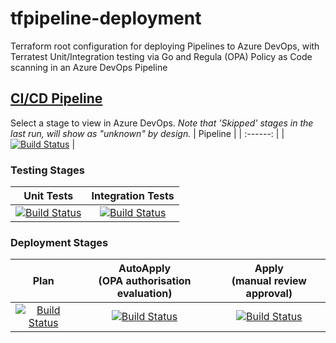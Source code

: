 # tfpipeline-deployment
Terraform root configuration for deploying Pipelines to Azure DevOps, with Terratest Unit/Integration testing via Go and Regula (OPA) Policy as Code scanning in an Azure DevOps Pipeline
## [CI/CD Pipeline](https://dev.azure.com/wesleytrust/Terraform/_build?definitionId=81)
Select a stage to view in Azure DevOps. *Note that 'Skipped' stages in the last run, will show as "unknown" by design.*
| Pipeline |
| :------: |
|     [![Build Status](https://dev.azure.com/wesleytrust/Terraform/_apis/build/status/DeploymentServices/ENV-P%3B%20tfpipeline-deployment?repoName=wesley-trust%2Ftfpipeline-deployment&branchName=main)](https://dev.azure.com/wesleytrust/Terraform/_build/latest?definitionId=81&repoName=wesley-trust%2Ftfpipeline-deployment&branchName=main)     |
### Testing Stages
| Unit Tests | Integration Tests |
| :--------: | :---------------: |
|   [![Build Status](https://dev.azure.com/wesleytrust/Terraform/_apis/build/status/DeploymentServices/ENV-P%3B%20tfpipeline-deployment?repoName=wesley-trust%2Ftfpipeline-deployment&branchName=main&stageName=Unit)](https://dev.azure.com/wesleytrust/Terraform/_build/latest?definitionId=81&repoName=wesley-trust%2Ftfpipeline-deployment&branchName=main)         |         [![Build Status](https://dev.azure.com/wesleytrust/Terraform/_apis/build/status/DeploymentServices/ENV-P%3B%20tfpipeline-deployment?repoName=wesley-trust%2Ftfpipeline-deployment&branchName=main&stageName=Integration)](https://dev.azure.com/wesleytrust/Terraform/_build/latest?definitionId=81&repoName=wesley-trust%2Ftfpipeline-deployment&branchName=main)          |
### Deployment Stages
| Plan  | AutoApply<br>(OPA authorisation evaluation) | Apply<br>(manual review approval) |
| :---: | :---: | :---: |
|   [![Build Status](https://dev.azure.com/wesleytrust/Terraform/_apis/build/status/DeploymentServices/ENV-P%3B%20tfpipeline-deployment?repoName=wesley-trust%2Ftfpipeline-deployment&branchName=main&stageName=Plan)](https://dev.azure.com/wesleytrust/Terraform/_build/latest?definitionId=81&repoName=wesley-trust%2Ftfpipeline-deployment&branchName=main)    | [![Build Status](https://dev.azure.com/wesleytrust/Terraform/_apis/build/status/DeploymentServices/ENV-P%3B%20tfpipeline-deployment?repoName=wesley-trust%2Ftfpipeline-deployment&branchName=main&stageName=AutoApply)](https://dev.azure.com/wesleytrust/Terraform/_build/latest?definitionId=81&repoName=wesley-trust%2Ftfpipeline-deployment&branchName=main) | [![Build Status](https://dev.azure.com/wesleytrust/Terraform/_apis/build/status/DeploymentServices/ENV-P%3B%20tfpipeline-deployment?repoName=wesley-trust%2Ftfpipeline-deployment&branchName=main&stageName=Apply)](https://dev.azure.com/wesleytrust/Terraform/_build/latest?definitionId=81&repoName=wesley-trust%2Ftfpipeline-deployment&branchName=main)    |